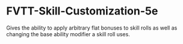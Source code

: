 # FVTT-Skill-Customization-5e
Gives the ability to apply arbitrary flat bonuses to skill rolls as well as changing the base ability modifier a skill roll uses.
